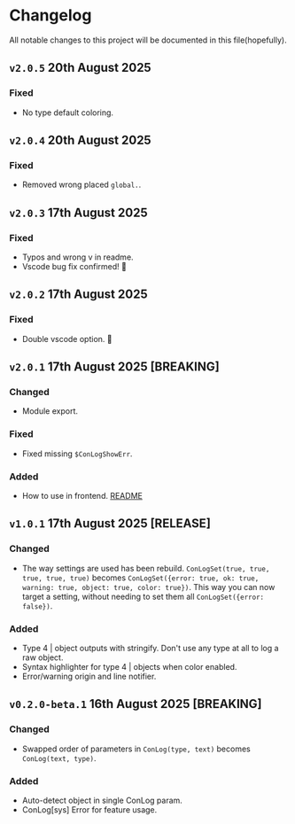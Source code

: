 # Changelog
All notable changes to this project will be documented in this file(hopefully).

## `v2.0.5` 20th August 2025
### Fixed
- No type default coloring.

## `v2.0.4` 20th August 2025
### Fixed
- Removed wrong placed `global.`.

## `v2.0.3` 17th August 2025
### Fixed
- Typos and wrong v in readme.
- Vscode bug fix confirmed! 🍺

## `v2.0.2` 17th August 2025
### Fixed
- Double vscode option. 🤞

## `v2.0.1` 17th August 2025 [BREAKING]
### Changed
- Module export.

### Fixed
- Fixed missing `$ConLogShowErr`.

### Added
- How to use in frontend. [README](https://github.com/codump/conlog#how-to-use-in-frontend)

## `v1.0.1` 17th August 2025 [RELEASE]
### Changed
- The way settings are used has been rebuild. `ConLogSet(true, true, true, true, true)` becomes `ConLogSet({error: true, ok: true, warning: true, object: true, color: true})`. This way you can now target a setting, without needing to set them all `ConLogSet({error: false})`. 
### Added
- Type 4 | object outputs with stringify. Don't use any type at all to log a raw object.
- Syntax highlighter for type 4 | objects when color enabled.
- Error/warning origin and line notifier.

## `v0.2.0-beta.1` 16th August 2025 [BREAKING]
### Changed
- Swapped order of parameters in `ConLog(type, text)` becomes `ConLog(text, type)`.

### Added
- Auto-detect object in single ConLog param.
- ConLog[sys] Error for feature usage.